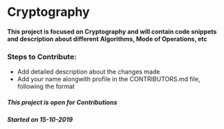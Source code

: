 # Cryptography
#### This project is focused on Cryptography and will contain code snippets and description about different Algorithms, Mode of Operations, etc
### Steps to Contribute:
* Add detailed description about the changes made
* Add your name alongwith profile in the CONTRIBUTORS.md file, following the format
##### This project is open for Contributions
##### Started on 15-10-2019
